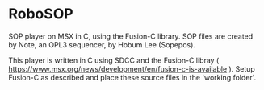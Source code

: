 # RoboSOP
SOP player on MSX in C, using the Fusion-C library. SOP files are created by Note, an OPL3 sequencer, by Hobum Lee (Sopepos).

This player is written in C using SDCC and the Fusion-C libray ( https://www.msx.org/news/development/en/fusion-c-is-available ).
Setup Fusion-C as described and place these source files in the 'working folder'.
